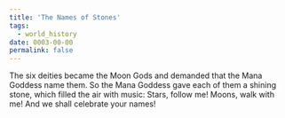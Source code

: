 ```yaml
---
title: 'The Names of Stones'
tags:
  - world_history
date: 0003-00-00
permalink: false
---
```

The six deities became the Moon Gods and demanded that the Mana Goddess name them. So the Mana Goddess gave each of them a shining stone, which filled the air with music: Stars, follow me! Moons, walk with me! And we shall celebrate your names!